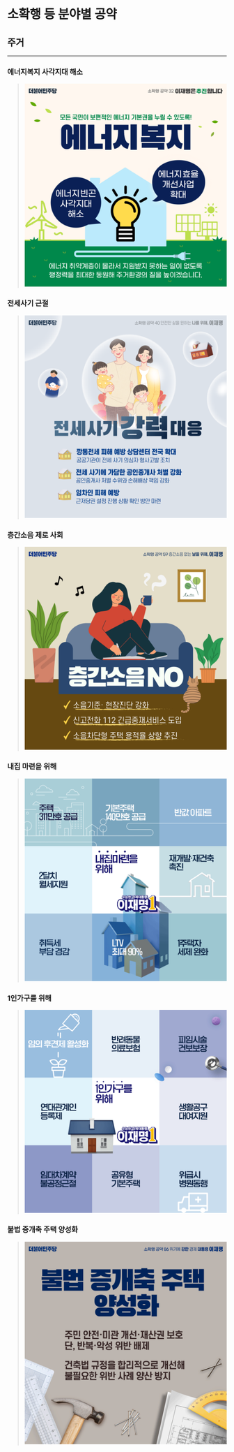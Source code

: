 # 소확행 등 분야별 공약

## 주거

---

### 에너지복지 사각지대 해소
> ![에너지복지 사각지대 해소](004_020_001.png)

### 전세사기 근절
> ![전세사기 근절](004_020_002.png)

### 층간소음 제로 사회
> ![층간소음 제로 사회](004_020_003.png)

### 내집 마련을 위해
> ![내집 마련을 위해](004_020_004.png)

### 1인가구를 위해
> ![1인가구를 위해](004_020_005.png)

### 불법 증개축 주택 양성화
> ![불법 증개축 주택 양성화](004_020_006.png)
